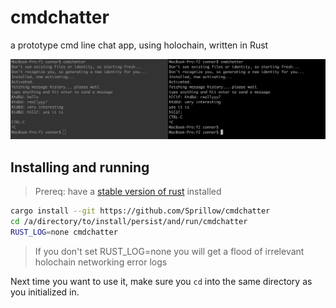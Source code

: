 # cmdchatter
a prototype cmd line chat app, using holochain, written in Rust

![](./images/cli.png)

## Installing and running

> Prereq: have a [stable version of rust](https://www.rust-lang.org/tools/install) installed

```bash
cargo install --git https://github.com/Sprillow/cmdchatter
cd /a/directory/to/install/persist/and/run/cmdchatter
RUST_LOG=none cmdchatter
```

> If you don't set RUST_LOG=none you will get a flood of irrelevant holochain networking error logs

Next time you want to use it, make sure you `cd` into the same directory
as you initialized in.